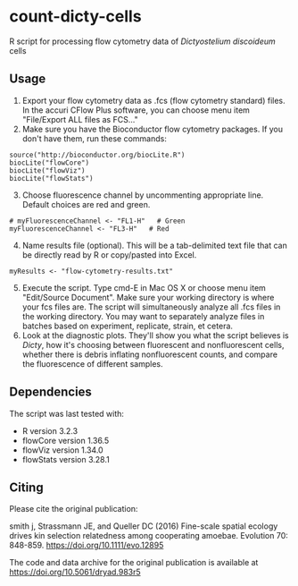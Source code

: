 # count-dicty-cells

R script for processing flow cytometry data of *Dictyostelium discoideum* cells

## Usage

1. Export your flow cytometry data as .fcs (flow cytometry standard) files. In the accuri CFlow Plus software, you can choose menu item "File/Export ALL files as FCS..."
2. Make sure you have the Bioconductor flow cytometry packages.  If you don't have them, run these commands: 
```
source("http://bioconductor.org/biocLite.R")
biocLite("flowCore")
biocLite("flowViz")
biocLite("flowStats")
```
3. Choose fluorescence channel by uncommenting appropriate line. Default choices are red and green. 
```
# myFluorescenceChannel <- "FL1-H"   # Green
myFluorescenceChannel <- "FL3-H"   # Red
```
4. Name results file (optional).  This will be a tab-delimited text file that can be directly read by R or copy/pasted into Excel.  
```
myResults <- "flow-cytometry-results.txt"
```
5. Execute the script. Type cmd-E in Mac OS X or choose menu item "Edit/Source Document". Make sure your working directory is where your fcs files are.  The script will simultaneously analyze all .fcs files in the working directory. You may want to separately analyze files in batches based on experiment, replicate, strain, et cetera. 
6. Look at the diagnostic plots. They'll show you what the script believes is *Dicty*, how it's choosing between fluorescent and nonfluorescent cells, whether there is debris inflating nonfluorescent counts, and compare the fluorescence of different samples.  

## Dependencies

The script was last tested with: 
* R version 3.2.3
* flowCore version 1.36.5
* flowViz version 1.34.0
* flowStats version 3.28.1

## Citing

Please cite the original publication: 

smith j, Strassmann JE, and Queller DC (2016) Fine-scale spatial ecology drives kin selection relatedness among cooperating amoebae. Evolution 70: 848-859. https://doi.org/10.1111/evo.12895

The code and data archive for the original publication is available at https://doi.org/10.5061/dryad.983r5
